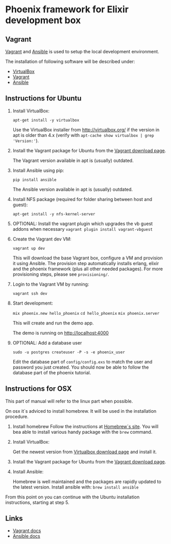 Phoenix framework for Elixir development box
============================================

Vagrant
-------
[Vagrant](http://www.vagrantup.com/) and
[Ansible](http://www.ansibleworks.com/) is used to setup the local development
environment.

The installation of following software will be described under:

* [VirtualBox](http://virtualbox.org/)
* [Vagrant](http://www.vagrantup.com/)
* [Ansible](http://www.ansibleworks.com/)

Instructions for Ubuntu
-----------------------

1. Install VirtualBox:

    `apt-get install -y virtualbox`

    Use the VirtualBox installer from http://virtualbox.org/ if the version in
    apt is older than 4.x (verify with
    `apt-cache show virtualbox | grep 'Version:'`).

2. Install the Vagrant package for Ubuntu from the
[Vagrant download page](http://www.vagrantup.com/downloads.html).

    The Vagrant version available in apt is (usually) outdated.

3. Install Ansible using pip:

    `pip install ansible`

    The Ansible version available in apt is (usually) outdated.

4. Install NFS package (required for folder sharing between host and guest):

    `apt-get install -y nfs-kernel-server`

5. OPTIONAL: Install the vagrant plugin which upgrades the vb guest addons when necessary
   `vagrant plugin install vagrant-vbguest`

6. Create the Vagrant dev VM:

    `vagrant up dev`

    This will download the base Vagrant box, configure a VM and provision it
    using Ansible. The provision step automatically installs erlang, elixir and the
    phoenix framework (plus all other needed packages). For more provisioning steps,
    please see `provisioning/`.

7. Login to the Vagrant VM by running:

    `vagrant ssh dev`

8. Start development:

    `mix phoenix.new hello_phoenix`
    `cd hello_phoenix`
    `mix phoenix.server`

    This will create and run the demo app.

    The demo is running on [http://localhost:4000](http://localhost:4000/)

9. OPTIONAL: Add a database user

    `sudo -u postgres createuser -P -s -e phoenix_user`

    Edit the database part of `config/config.exs` to match the user and password
    you just created. You should now be able to follow the database part of the phoenix
    tutorial.


Instructions for OSX
-----------------------
This part of manual will refer to the linux part when possible.

On osx it´s adviced to install homebrew. It will be used in the installation procedure.

1. Install homebrew
    Follow the instructions at [Homebrew´s site](http://brew.sh/).
    You will bea able to install various handy package with the `brew` command.

2. Install VirtualBox:

    Get the newest version from
    [Virtualbox download page](https://www.virtualbox.org/wiki/Downloads) and
    install it.

3. Install the Vagrant package for Ubuntu from the
    [Vagrant download page](http://www.vagrantup.com/downloads.html).

4. Install Ansible:

    Homebrew is well maintained and the packages are rapidly updated to the latest version. Install ansible
    with:
    `brew install ansible`

From this point on you can continue with the Ubuntu installation instructions,
starting at step 5.

Links
-----

* [Vagrant docs](http://docs.vagrantup.com/v2/)
* [Ansible docs](http://docs.ansible.com/)
